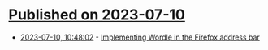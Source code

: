 # [Published on 2023-07-10](index.md)

* [2023-07-10, 10:48:02](https://lobste.rs/s/xo09a2/implementing_wordle_firefox_address_bar) - [Implementing Wordle in the Firefox address bar](https://eieio.games/nonsense/implementing-wordle-in-the-firefox-address-bar/)
